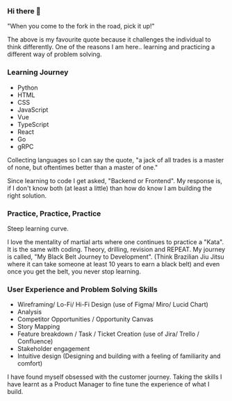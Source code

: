 ### Hi there 🌱

"When you come to the fork in the road, pick it up!"

The above is my favourite quote because it challenges the individual to think differently. One of the reasons I am here.. learning and practicing a different way of problem solving. 

### Learning Journey 

* Python
* HTML
* CSS 
* JavaScript
* Vue
* TypeScript
* React
* Go
* gRPC

Collecting languages so I can say the quote, "a jack of all trades is a master of none, but oftentimes better than a master of one."

Since learning to code I get asked, "Backend or Frontend". My response is, if I don't know both (at least a little) than how do know I am building the right solution. 

### Practice, Practice, Practice 

Steep learning curve. 

I love the mentality of martial arts where one continues to practice a "Kata". It is the same with coding. Theory, drilling, revision and REPEAT. 
My journey is called, "My Black Belt Journey to Development". (Think Brazilian Jiu Jitsu where it can take someone at least 10 years to earn a black belt) and even once you get the belt, you never stop learning. 

### User Experience and Problem Solving Skills 

* Wireframing/ Lo-Fi/ Hi-Fi Design (use of Figma/ Miro/ Lucid Chart) 
* Analysis 
* Competitor Opportunities / Opportunity Canvas
* Story Mapping 
* Feature breakdown / Task / Ticket Creation (use of Jira/ Trello / Confluence) 
* Stakeholder engagement
* Intuitive design (Designing and building with a feeling of familiarity and comfort) 


I have found myself obsessed with the customer journey. Taking the skills I have learnt as a Product Manager to fine tune the experience of what I build. 

<!--
**KatrinaTom/KatrinaTom** is a ✨ _special_ ✨ repository because its `README.md` (this file) appears on your GitHub profile.

Here are some ideas to get you started:

- 🔭 I’m currently working on ...
- 🌱 I’m currently learning ...
- 👯 I’m looking to collaborate on ...
- 🤔 I’m looking for help with ...
- 💬 Ask me about ...
- 📫 How to reach me: ...
- 😄 Pronouns: ...
- ⚡ Fun fact: ...
-->
